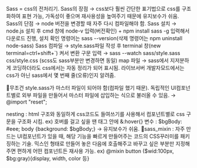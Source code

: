 Sass = css의 전처리기.
Sass의 장점 → css보다 훨씬 간단한 표기법으로 css를 구조화하여 표현 가능, 가독성이 좋으며 재사용성을 높여주기 때문에 유지보수가 쉬움.
Sass의 단점 → node 버전을 변경할 때 자주 다시 컴파일해야 함.
Sass 설치 → node.js 설치 후 cmd 창에 node-v 입력(버전확인) + npm install sass -g 입력해서 다운로드 진행, 설치 확인 명령어는 sass --version(삭제 명령어는 npm uninstall node-sass)
Sass 컴파일 → style.sass파일 작성 후 terminal 창(new terminal=ctrl+shift+`) 켜서 변환 구문 입력 → sass --watch sass/style.sass css/style.css (scss도 sass부분만 변경하면 동일)
map 파일 → sass에서 지저분하게 코딩하더라도 css에서는 자동 정리가 되어 표시됨. 라이브서버 개발자모드에서는 css가 아닌 sass에서 몇 번째 줄(오류)인지 알려줌.


📍무조건 style.sass가 마스터 파일이 되어야 함(컴파일 했기 때문). 독립적인 UI컴포넌트별로 외부 파일을 만들어서 마스터 파일에 삽입하는 식으로 불러올 수 있음. → @import "reset"; 

nesting : html 구조와 동일하게 css코드도 들여쓰기를 사용해서 컴포넌트별로 css 구문을 구조화 시킴. ex) 호버를 걸고 싶을 땐 태그 안에 &:hover{}
변수 : $bgBody: #eee; body {background: $bgBody;} → 유지보수가 쉬움.
📁sass_mixin : 자주 만드는 UI컴포넌트가 있을 때, 해당 기능을 빠르게 만들어주는 코드의 CSS꾸러미를 패키징하는 기술. 믹스인 형태로 만들어 놓은 다음에 호출해주고 바꾸고 싶은 부분만 지정해주면 편하게 어떤 컴포넌트든 재사용 가능. ex) @mixin button ($wid:100px, $bg:gray){display, width, color 등}
